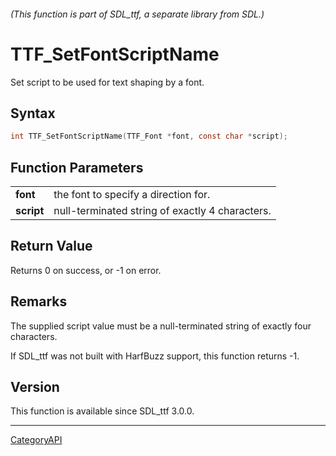 ###### (This function is part of SDL_ttf, a separate library from SDL.)
# TTF_SetFontScriptName

Set script to be used for text shaping by a font.

## Syntax

```c
int TTF_SetFontScriptName(TTF_Font *font, const char *script);

```

## Function Parameters

|                |                                                 |
| -------------- | ----------------------------------------------- |
| **font**       | the font to specify a direction for.            |
| **script**     | null-terminated string of exactly 4 characters. |

## Return Value

Returns 0 on success, or -1 on error.

## Remarks

The supplied script value must be a null-terminated string of exactly four
characters.

If SDL_ttf was not built with HarfBuzz support, this function returns -1.

## Version

This function is available since SDL_ttf 3.0.0.

----
[CategoryAPI](CategoryAPI.md)
